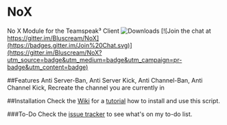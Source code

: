 # NoX
No X Module for the Teamspeak³ Client ![Downloads](https://img.shields.io/github/downloads/Bluscream/NoX/total.svg) [![Join the chat at https://gitter.im/Bluscream/NoX](https://badges.gitter.im/Join%20Chat.svg)](https://gitter.im/Bluscream/NoX?utm_source=badge&utm_medium=badge&utm_campaign=pr-badge&utm_content=badge)


##Features
Anti Server-Ban,
Anti Server Kick,
Anti Channel-Ban,
Anti Channel Kick,
Recreate the channel you are currently in


##Installation
Check the [Wiki](https://github.com/Bluscream/NoX/wiki) for a [tutorial](https://github.com/Bluscream/NoX/wiki/Installation-Tutorial) how to install and use this script.

###To-Do
Check the [issue tracker](https://github.com/Bluscream/NoX/issues?utf8=%E2%9C%93&q=is%3Aissue+is%3Aopen+%5BTo-do%5D) to see what's on my to-do list.
